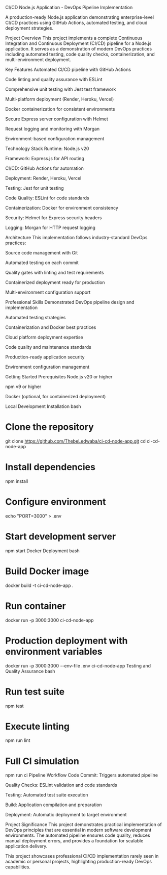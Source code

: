 CI/CD Node.js Application - DevOps Pipeline Implementation


A production-ready Node.js application demonstrating enterprise-level CI/CD practices using GitHub Actions, automated testing, and cloud deployment strategies.

Project Overview
This project implements a complete Continuous Integration and Continuous Deployment (CI/CD) pipeline for a Node.js application. It serves as a demonstration of modern DevOps practices including automated testing, code quality checks, containerization, and multi-environment deployment.

Key Features
Automated CI/CD pipeline with GitHub Actions

Code linting and quality assurance with ESLint

Comprehensive unit testing with Jest test framework

Multi-platform deployment (Render, Heroku, Vercel)

Docker containerization for consistent environments

Secure Express server configuration with Helmet

Request logging and monitoring with Morgan

Environment-based configuration management

Technology Stack
Runtime: Node.js v20

Framework: Express.js for API routing

CI/CD: GitHub Actions for automation

Deployment: Render, Heroku, Vercel

Testing: Jest for unit testing

Code Quality: ESLint for code standards

Containerization: Docker for environment consistency

Security: Helmet for Express security headers

Logging: Morgan for HTTP request logging

Architecture
This implementation follows industry-standard DevOps practices:

Source code management with Git

Automated testing on each commit

Quality gates with linting and test requirements

Containerized deployment ready for production

Multi-environment configuration support

Professional Skills Demonstrated
DevOps pipeline design and implementation

Automated testing strategies

Containerization and Docker best practices

Cloud platform deployment expertise

Code quality and maintenance standards

Production-ready application security

Environment configuration management

Getting Started
Prerequisites
Node.js v20 or higher

npm v9 or higher

Docker (optional, for containerized deployment)

Local Development Installation
bash
# Clone the repository
git clone https://github.com/ThebeLedwaba/ci-cd-node-app.git
cd ci-cd-node-app

# Install dependencies
npm install

# Configure environment
echo "PORT=3000" > .env

# Start development server
npm start
Docker Deployment
bash
# Build Docker image
docker build -t ci-cd-node-app .

# Run container
docker run -p 3000:3000 ci-cd-node-app

# Production deployment with environment variables
docker run -p 3000:3000 --env-file .env ci-cd-node-app
Testing and Quality Assurance
bash
# Run test suite
npm test

# Execute linting
npm run lint

# Full CI simulation
npm run ci
Pipeline Workflow
Code Commit: Triggers automated pipeline

Quality Checks: ESLint validation and code standards

Testing: Automated test suite execution

Build: Application compilation and preparation

Deployment: Automatic deployment to target environment

Project Significance
This project demonstrates practical implementation of DevOps principles that are essential in modern software development environments. The automated pipeline ensures code quality, reduces manual deployment errors, and provides a foundation for scalable application delivery.

This project showcases professional CI/CD implementation rarely seen in academic or personal projects, highlighting production-ready DevOps capabilities.
